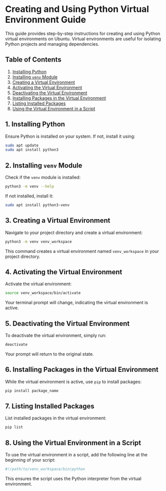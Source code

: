 # Creating and Using Python Virtual Environment Guide

This guide provides step-by-step instructions for creating and using Python virtual environments on Ubuntu. Virtual environments are useful for isolating Python projects and managing dependencies.

## Table of Contents

1. [Installing Python](#1-installing-python)
2. [Installing `venv` Module](#2-installing-venv-module)
3. [Creating a Virtual Environment](#3-creating-a-virtual-environment)
4. [Activating the Virtual Environment](#4-activating-the-virtual-environment)
5. [Deactivating the Virtual Environment](#5-deactivating-the-virtual-environment)
6. [Installing Packages in the Virtual Environment](#6-installing-packages-in-the-virtual-environment)
7. [Listing Installed Packages](#7-listing-installed-packages)
8. [Using the Virtual Environment in a Script](#8-using-the-virtual-environment-in-a-script)

## 1. Installing Python

Ensure Python is installed on your system. If not, install it using:

```bash
sudo apt update
sudo apt install python3
```

## 2. Installing `venv` Module

Check if the `venv` module is installed:

```bash
python3 -m venv --help
```

If not installed, install it:

```bash
sudo apt install python3-venv
```

## 3. Creating a Virtual Environment

Navigate to your project directory and create a virtual environment:

```bash
python3 -m venv venv_workspace
```

This command creates a virtual environment named `venv_workspace` in your project directory.

## 4. Activating the Virtual Environment

Activate the virtual environment:

```bash
source venv_workspace/bin/activate
```

Your terminal prompt will change, indicating the virtual environment is active.

## 5. Deactivating the Virtual Environment

To deactivate the virtual environment, simply run:

```bash
deactivate
```

Your prompt will return to the original state.

## 6. Installing Packages in the Virtual Environment

While the virtual environment is active, use `pip` to install packages:

```bash
pip install package_name
```

## 7. Listing Installed Packages

List installed packages in the virtual environment:

```bash
pip list
```

## 8. Using the Virtual Environment in a Script

To use the virtual environment in a script, add the following line at the beginning of your script:

```python
#!/path/to/venv_workspace/bin/python
```

This ensures the script uses the Python interpreter from the virtual environment.
